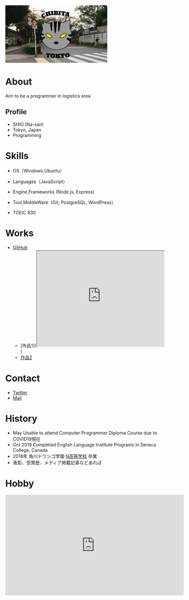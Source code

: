 <img src="chibita-top.png" width="320">

# About
Aim to be a programmer in logistics area

## Profile
- SHIO (Na-san)
- Tokyo, Japan
- Programming

# Skills
- OS（Windows,Ubuntu）
- Languages（JavaScript）
- Engine,Frameworks (Node.js, Express)
- Tool,MiddleWare（Git, PostgreSQL, WordPress）

- TOEIC 830

# Works
- [GitHub](https://github.com/shio0626)
  - [作品1](<iframe src="https://www.openprocessing.org/sketch/912861/embed/" width="400" height="300"></iframe>
)
  - [作品2](作品2のURL)

# Contact
- [Twitter](https://twitter.com/Nasan31260617)
- [Mail](shiomidegawa3462@yahoo.co.jp)

# History
- May Unable to attend Computer Programmer Diploma Course due to COVID19現在
- Oct 2019 Completed English Language Institute Programs in Seneca College, Canada
- 2018年 角川ドワンゴ学園 [N高等学校](URL) 卒業
- 表彰、受賞歴、メディア掲載記事などあれば

# Hobby
<iframe width="560" height="315" src="https://www.youtube.com/embed/H_-9X2MahXM" frameborder="0" allow="accelerometer; autoplay; encrypted-media; gyroscope; picture-in-picture" allowfullscreen></iframe>

